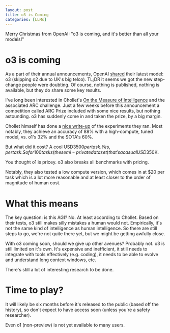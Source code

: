 ```yaml
---
layout: post
title: o3 is Coming
categories: [LLMs]
---
```


Merry Christmas from OpenAI: "o3 is coming, and it's better than all your models!" 


# o3 is coming

As a part of their annual announcements, OpenAI [shared](https://openai.com/12-days/) their latest model: o3 (skipping o2 due to UK's big telco). TL;DR it seems we got the new step-change people were doubting. Of course, nothing is published, nothing is available, but they do share some key results.

I've long been interested in Chollet's [On the Measure of Intelligence](https://openai.com/12-days/) and the associated ARC challenge. Just a few weeks before this announcement a competition called ARC Prize included with some nice results, but nothing astounding. o3 has suddenly come in and taken the prize, by a big margin.

Chollet himself has done a [nice write-up](https://arcprize.org/blog/oai-o3-pub-breakthrough) of the experiments they ran. Most notably, they achieve an accuracy of 88% with a high-compute, tuned model, vs. o1's 32% and the SOTA's 60%. 

But what did it cost? A cool USD$3500 per task. Yes, per task. So for 100 tasks (the semi-private dataset) that's a casual USD$350K. 

You thought o1 is pricey. o3 also breaks all benchmarks with pricing.

Notably, they also tested a low compute version, which comes in at $20 per task which is a lot more reasonable and at least closer to the order of magnitude of human cost.

# What this means

The key question: is this AGI? No. At least according to Chollet. Based on their tests, o3 still makes silly mistakes a human would not. Empirically, it's not the same kind of intelligence as human intelligence. So there are still steps to go, we're not quite there yet, but we might be getting awfully close.

With o3 coming soon, should we give up other avenues? Probably not. o3 is still limited on it's own. It's expensive and inefficient, it still needs to integrate with tools effectively (e.g. coding), it needs to be able to evolve and understand long context windows, etc. 

There's still a lot of interesting research to be done. 


# Time to play?

It will likely be six months before it's released to the public (based off the history), so don't expect to have access soon (unless you're a safety researcher).

Even o1 (non-preview) is not yet available to many users.